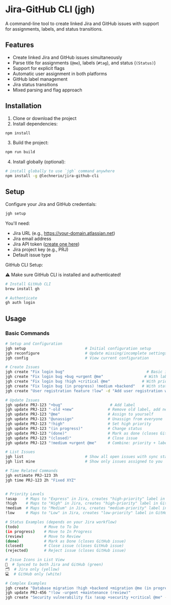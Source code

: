 # Jira-GitHub CLI (jgh)

A command-line tool to create linked Jira and GitHub issues with support for assignments, labels, and status transitions.

## Features

- Create linked Jira and GitHub issues simultaneously
- Parse title for assignments (`@me`), labels (`#tag`), and status (`(Status)`)
- Support for explicit flags
- Automatic user assignment in both platforms
- GitHub label management
- Jira status transitions
- Mixed parsing and flag approach

## Installation

1. Clone or download the project
2. Install dependencies:

```bash
npm install
```

3. Build the project:

```bash
npm run build
```

4. Install globally (optional):

```bash
# install globally to use `jgh` command anywhere
npm install -g @lechnerio/jira-github-cli
```

## Setup

Configure your Jira and GitHub credentials:

```bash
jgh setup
```

You'll need:

- Jira URL (e.g., https://your-domain.atlassian.net)
- Jira email address
- Jira API token ([create one here](https://id.atlassian.com/manage-profile/security/api-tokens))
- Jira project key (e.g., PRJ)
- Default issue type

GitHub CLI Setup:

⚠️ Make sure GitHub CLI is installed and authenticated!

```bash
# Install GitHub CLI
brew install gh

# Authenticate
gh auth login
```

## Usage

### Basic Commands

```bash
# Setup and Configuration
jgh setup                          # Initial configuration setup
jgh reconfigure                    # Update missing/incomplete settings
jgh config                         # View current configuration

# Create Issues
jgh create "Fix login bug"                                    # Basic issue
jgh create "Fix login bug +bug +urgent @me"                  # With labels and assignment
jgh create "Fix login bug !high +critical @me"              # With priority, labels, assignment
jgh create "Fix login bug (in progress) !medium +backend"   # With status, priority, labels
jgh create "User registration feature !low" -d "Add user registration with email validation" -t Story

# Update Issues
jgh update PRJ-123 "+bug"                     # Add label
jgh update PRJ-123 "-old +new"               # Remove old label, add new label
jgh update PRJ-123 "@me"                     # Assign to yourself
jgh update PRJ-123 "@unassign"               # Unassign from everyone
jgh update PRJ-123 "!high"                   # Set high priority
jgh update PRJ-123 "(in progress)"           # Change status
jgh update PRJ-123 "(done)"                  # Mark as done (closes GitHub issue)
jgh update PRJ-123 "(closed)"                # Close issue
jgh update PRJ-123 "!medium +urgent @me"     # Combine: priority + label + assignment

# List Issues
jgh list                           # Show all open issues with sync status
jgh list mine                      # Show only issues assigned to you

# Time Related Commands
jgh estimate PRJ-123 3h
jgh time PRJ-123 2h "Fixed XYZ"


# Priority Levels
!asap    # Maps to "Express" in Jira, creates "high-priority" label in GitHub
!high    # Maps to "High" in Jira, creates "high-priority" label in GitHub
!medium  # Maps to "Medium" in Jira, creates "medium-priority" label in GitHub
!low     # Maps to "Low" in Jira, creates "low-priority" label in GitHub

# Status Examples (depends on your Jira workflow)
(todo)           # Move to To Do
(in progress)    # Move to In Progress
(review)         # Move to Review
(done)           # Mark as Done (closes GitHub issue)
(closed)         # Close issue (closes GitHub issue)
(rejected)       # Reject issue (closes GitHub issue)

# Issue Icons in List View
🔄  # Synced to both Jira and GitHub (green)
🗂️  # Jira only (yellow)
💻  # GitHub only (white)

# Complex Examples
jgh create "Database migration !high +backend +migration @me (in progress)" -d "Migrate user table to new schema"
jgh update PRJ-456 "!low -urgent +maintenance (review)"
jgh create "Security vulnerability fix !asap +security +critical @me" -t Bug
```
